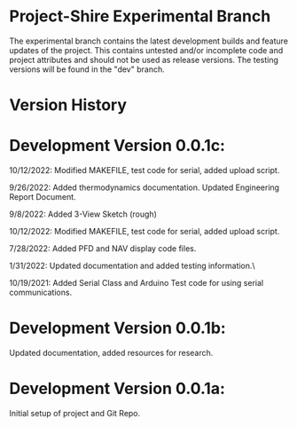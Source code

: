 # Project-Shire Experimental Branch

The experimental branch contains the latest development builds and feature updates of the project. This contains untested and/or incomplete code and project attributes and should not be used as release versions. The testing versions will be found in the "dev" branch.

# Version History
# Development Version 0.0.1c:

10/12/2022:
Modified MAKEFILE, test code for serial, added upload script.

9/26/2022:
Added thermodynamics documentation. Updated Engineering Report Document. 

9/8/2022:
Added 3-View Sketch (rough)

10/12/2022:
Modified MAKEFILE, test code for serial, added upload script.

7/28/2022:
Added PFD and NAV display code files.

1/31/2022:
Updated documentation and added testing information.\

10/19/2021:
Added Serial Class and Arduino Test code for using serial communications.

# Development Version 0.0.1b:

Updated documentation, added resources for research.

# Development Version 0.0.1a:

Initial setup of project and Git Repo.
